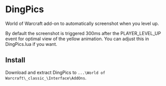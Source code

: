 # DingPics

World of Warcraft add-on to automatically screenshot when you level up.

By default the screenshot is triggered 300ms after the PLAYER_LEVEL_UP event for optimal view of the yellow animation. You can adjust this in DingPics.lua if you want.

## Install

Download and extract DingPics to `...\World of Warcraft\_classic_\Interface\AddOns`.
